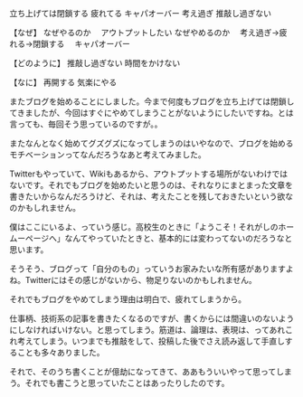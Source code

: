 立ち上げては閉鎖する
疲れてる
キャパオーバー
考え過ぎ
推敲し過ぎない


【なぜ】
なぜやるのか
　アウトプットしたい
なぜやめるのか
　考え過ぎ→疲れる→閉鎖する
　キャパオーバー

【どのように】
推敲し過ぎない
時間をかけない

【なに】
再開する
気楽にやる


またブログを始めることにしました。今まで何度もブログを立ち上げては閉鎖してきましたが、今回はすぐにやめてしまうことがないようにしたいですね。とは言っても、毎回そう思っているのですが。。

またなんとなく始めてグズグズになってしまうのはいやなので、ブログを始めるモチベーションってなんだろうなあと考えてみました。

Twitterもやっていて、Wikiもあるから、アウトプットする場所がないわけではないです。それでもブログを始めたいと思うのは、それなりにまとまった文章を書きたいからなんだろうけど、それは、考えたことを残しておきたいという欲なのかもしれません。

僕はここにいるよ、っていう感じ。高校生のときに「ようこそ！それがしのホームーページへ」なんてやっていたときと、基本的には変わってないのだろうなと思います。

そうそう、ブログって「自分のもの」っていうお家みたいな所有感がありますよね。Twitterにはその感じがないから、物足りないのかもしれません。

それでもブログをやめてしまう理由は明白で、疲れてしまうから。

仕事柄、技術系の記事を書きたくなるのですが、書くからには間違いのないようにしなければいけない。と思ってしまう。筋道は、論理は、表現は、ってあれこれ考えてしまう。いつまでも推敲をして、投稿した後でさえ読み返して手直しすることも多々ありました。

それで、そのうち書くことが億劫になってきて、ああもういいやって思ってしまう。それでも書こうと思っていたことはあったりしたのです。

